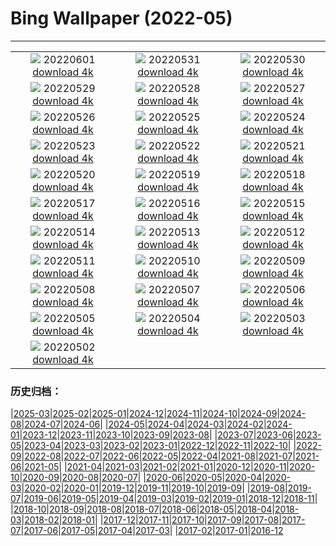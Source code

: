 # Bing Wallpaper (2022-05)
**************
| | | |
| :----: | :----: | :----: |
| ![](https://www.bing.com/th?id=OHR.MarovoLagoon_ZH-CN1029152514_1920x1080.jpg) 20220601 [download 4k](https://www.bing.com/th?id=OHR.MarovoLagoon_ZH-CN1029152514_UHD.jpg) | ![](https://www.bing.com/th?id=OHR.ParrotDay_ZH-CN0775936218_1920x1080.jpg) 20220531 [download 4k](https://www.bing.com/th?id=OHR.ParrotDay_ZH-CN0775936218_UHD.jpg) | ![](https://www.bing.com/th?id=OHR.MountFryatt_ZH-CN0611142036_1920x1080.jpg) 20220530 [download 4k](https://www.bing.com/th?id=OHR.MountFryatt_ZH-CN0611142036_UHD.jpg) |
| ![](https://www.bing.com/th?id=OHR.HyaliteCreek_ZH-CN0400013447_1920x1080.jpg) 20220529 [download 4k](https://www.bing.com/th?id=OHR.HyaliteCreek_ZH-CN0400013447_UHD.jpg) | ![](https://www.bing.com/th?id=OHR.PurnululuNP_ZH-CN0102753224_1920x1080.jpg) 20220528 [download 4k](https://www.bing.com/th?id=OHR.PurnululuNP_ZH-CN0102753224_UHD.jpg) | ![](https://www.bing.com/th?id=OHR.MarinHeadlands_ZH-CN9876016714_1920x1080.jpg) 20220527 [download 4k](https://www.bing.com/th?id=OHR.MarinHeadlands_ZH-CN9876016714_UHD.jpg) |
| ![](https://www.bing.com/th?id=OHR.Monteverde_ZH-CN9598634812_1920x1080.jpg) 20220526 [download 4k](https://www.bing.com/th?id=OHR.Monteverde_ZH-CN9598634812_UHD.jpg) | ![](https://www.bing.com/th?id=OHR.Alhambra_ZH-CN9040625762_1920x1080.jpg) 20220525 [download 4k](https://www.bing.com/th?id=OHR.Alhambra_ZH-CN9040625762_UHD.jpg) | ![](https://www.bing.com/th?id=OHR.KornatiNP_ZH-CN8829346235_1920x1080.jpg) 20220524 [download 4k](https://www.bing.com/th?id=OHR.KornatiNP_ZH-CN8829346235_UHD.jpg) |
| ![](https://www.bing.com/th?id=OHR.RedBellied_ZH-CN8667089924_1920x1080.jpg) 20220523 [download 4k](https://www.bing.com/th?id=OHR.RedBellied_ZH-CN8667089924_UHD.jpg) | ![](https://www.bing.com/th?id=OHR.ZebraEgret_ZH-CN8497454146_1920x1080.jpg) 20220522 [download 4k](https://www.bing.com/th?id=OHR.ZebraEgret_ZH-CN8497454146_UHD.jpg) | ![](https://www.bing.com/th?id=OHR.AlbionFalls_ZH-CN8302577218_1920x1080.jpg) 20220521 [download 4k](https://www.bing.com/th?id=OHR.AlbionFalls_ZH-CN8302577218_UHD.jpg) |
| ![](https://www.bing.com/th?id=OHR.ApisMellifera_ZH-CN8078623367_1920x1080.jpg) 20220520 [download 4k](https://www.bing.com/th?id=OHR.ApisMellifera_ZH-CN8078623367_UHD.jpg) | ![](https://www.bing.com/th?id=OHR.GlassBridge_ZH-CN4258621683_1920x1080.jpg) 20220519 [download 4k](https://www.bing.com/th?id=OHR.GlassBridge_ZH-CN4258621683_UHD.jpg) | ![](https://www.bing.com/th?id=OHR.SchlossGluecksburg_ZH-CN4079837227_1920x1080.jpg) 20220518 [download 4k](https://www.bing.com/th?id=OHR.SchlossGluecksburg_ZH-CN4079837227_UHD.jpg) |
| ![](https://www.bing.com/th?id=OHR.SaltPondsMaras_ZH-CN3768334932_1920x1080.jpg) 20220517 [download 4k](https://www.bing.com/th?id=OHR.SaltPondsMaras_ZH-CN3768334932_UHD.jpg) | ![](https://www.bing.com/th?id=OHR.PawneeOwls_ZH-CN3586129981_1920x1080.jpg) 20220516 [download 4k](https://www.bing.com/th?id=OHR.PawneeOwls_ZH-CN3586129981_UHD.jpg) | ![](https://www.bing.com/th?id=OHR.BerninaBloodMoon_ZH-CN3349260043_1920x1080.jpg) 20220515 [download 4k](https://www.bing.com/th?id=OHR.BerninaBloodMoon_ZH-CN3349260043_UHD.jpg) |
| ![](https://www.bing.com/th?id=OHR.WindmillDay_ZH-CN3115996668_1920x1080.jpg) 20220514 [download 4k](https://www.bing.com/th?id=OHR.WindmillDay_ZH-CN3115996668_UHD.jpg) | ![](https://www.bing.com/th?id=OHR.MaasaiGiraffe_ZH-CN2960157829_1920x1080.jpg) 20220513 [download 4k](https://www.bing.com/th?id=OHR.MaasaiGiraffe_ZH-CN2960157829_UHD.jpg) | ![](https://www.bing.com/th?id=OHR.RiverBrathay_ZH-CN2718424663_1920x1080.jpg) 20220512 [download 4k](https://www.bing.com/th?id=OHR.RiverBrathay_ZH-CN2718424663_UHD.jpg) |
| ![](https://www.bing.com/th?id=OHR.OiaVillage_ZH-CN2495652522_1920x1080.jpg) 20220511 [download 4k](https://www.bing.com/th?id=OHR.OiaVillage_ZH-CN2495652522_UHD.jpg) | ![](https://www.bing.com/th?id=OHR.GiffordPinchot_ZH-CN2050686223_1920x1080.jpg) 20220510 [download 4k](https://www.bing.com/th?id=OHR.GiffordPinchot_ZH-CN2050686223_UHD.jpg) | ![](https://www.bing.com/th?id=OHR.GoremeNationalPark_ZH-CN1861727385_1920x1080.jpg) 20220509 [download 4k](https://www.bing.com/th?id=OHR.GoremeNationalPark_ZH-CN1861727385_UHD.jpg) |
| ![](https://www.bing.com/th?id=OHR.MomJoey_ZH-CN1642006600_1920x1080.jpg) 20220508 [download 4k](https://www.bing.com/th?id=OHR.MomJoey_ZH-CN1642006600_UHD.jpg) | ![](https://www.bing.com/th?id=OHR.SwedishAntenna_ZH-CN9163420082_1920x1080.jpg) 20220507 [download 4k](https://www.bing.com/th?id=OHR.SwedishAntenna_ZH-CN9163420082_UHD.jpg) | ![](https://www.bing.com/th?id=OHR.HertfordshireBluebells_ZH-CN1027832085_1920x1080.jpg) 20220506 [download 4k](https://www.bing.com/th?id=OHR.HertfordshireBluebells_ZH-CN1027832085_UHD.jpg) |
| ![](https://www.bing.com/th?id=OHR.JaliscoAgave_ZH-CN6612544241_1920x1080.jpg) 20220505 [download 4k](https://www.bing.com/th?id=OHR.JaliscoAgave_ZH-CN6612544241_UHD.jpg) | ![](https://www.bing.com/th?id=OHR.TofinoOcean_ZH-CN6555392161_1920x1080.jpg) 20220504 [download 4k](https://www.bing.com/th?id=OHR.TofinoOcean_ZH-CN6555392161_UHD.jpg) | ![](https://www.bing.com/th?id=OHR.DuckHen_ZH-CN6493617016_1920x1080.jpg) 20220503 [download 4k](https://www.bing.com/th?id=OHR.DuckHen_ZH-CN6493617016_UHD.jpg) |
| ![](https://www.bing.com/th?id=OHR.TravertineTurkey_ZH-CN6430409651_1920x1080.jpg) 20220502 [download 4k](https://www.bing.com/th?id=OHR.TravertineTurkey_ZH-CN6430409651_UHD.jpg) |  |  |

### 历史归档：

|[2025-03](/../2025-03/2025-03.md)|[2025-02](/../2025-02/2025-02.md)|[2025-01](/../2025-01/2025-01.md)|[2024-12](/../2024-12/2024-12.md)|[2024-11](/../2024-11/2024-11.md)|[2024-10](/../2024-10/2024-10.md)|[2024-09](/../2024-09/2024-09.md)|[2024-08](/../2024-08/2024-08.md)|[2024-07](/../2024-07/2024-07.md)|[2024-06](/../2024-06/2024-06.md)|
|[2024-05](/../2024-05/2024-05.md)|[2024-04](/../2024-04/2024-04.md)|[2024-03](/../2024-03/2024-03.md)|[2024-02](/../2024-02/2024-02.md)|[2024-01](/../2024-01/2024-01.md)|[2023-12](/../2023-12/2023-12.md)|[2023-11](/../2023-11/2023-11.md)|[2023-10](/../2023-10/2023-10.md)|[2023-09](/../2023-09/2023-09.md)|[2023-08](/../2023-08/2023-08.md)|
|[2023-07](/../2023-07/2023-07.md)|[2023-06](/../2023-06/2023-06.md)|[2023-05](/../2023-05/2023-05.md)|[2023-04](/../2023-04/2023-04.md)|[2023-03](/../2023-03/2023-03.md)|[2023-02](/../2023-02/2023-02.md)|[2023-01](/../2023-01/2023-01.md)|[2022-12](/../2022-12/2022-12.md)|[2022-11](/../2022-11/2022-11.md)|[2022-10](/../2022-10/2022-10.md)|
|[2022-09](/../2022-09/2022-09.md)|[2022-08](/../2022-08/2022-08.md)|[2022-07](/../2022-07/2022-07.md)|[2022-06](/../2022-06/2022-06.md)|[2022-05](/2022-05.md)|[2022-04](/../2022-04/2022-04.md)|[2021-08](/../2021-08/2021-08.md)|[2021-07](/../2021-07/2021-07.md)|[2021-06](/../2021-06/2021-06.md)|[2021-05](/../2021-05/2021-05.md)|
|[2021-04](/../2021-04/2021-04.md)|[2021-03](/../2021-03/2021-03.md)|[2021-02](/../2021-02/2021-02.md)|[2021-01](/../2021-01/2021-01.md)|[2020-12](/../2020-12/2020-12.md)|[2020-11](/../2020-11/2020-11.md)|[2020-10](/../2020-10/2020-10.md)|[2020-09](/../2020-09/2020-09.md)|[2020-08](/../2020-08/2020-08.md)|[2020-07](/../2020-07/2020-07.md)|
|[2020-06](/../2020-06/2020-06.md)|[2020-05](/../2020-05/2020-05.md)|[2020-04](/../2020-04/2020-04.md)|[2020-03](/../2020-03/2020-03.md)|[2020-02](/../2020-02/2020-02.md)|[2020-01](/../2020-01/2020-01.md)|[2019-12](/../2019-12/2019-12.md)|[2019-11](/../2019-11/2019-11.md)|[2019-10](/../2019-10/2019-10.md)|[2019-09](/../2019-09/2019-09.md)|
|[2019-08](/../2019-08/2019-08.md)|[2019-07](/../2019-07/2019-07.md)|[2019-06](/../2019-06/2019-06.md)|[2019-05](/../2019-05/2019-05.md)|[2019-04](/../2019-04/2019-04.md)|[2019-03](/../2019-03/2019-03.md)|[2019-02](/../2019-02/2019-02.md)|[2019-01](/../2019-01/2019-01.md)|[2018-12](/../2018-12/2018-12.md)|[2018-11](/../2018-11/2018-11.md)|
|[2018-10](/../2018-10/2018-10.md)|[2018-09](/../2018-09/2018-09.md)|[2018-08](/../2018-08/2018-08.md)|[2018-07](/../2018-07/2018-07.md)|[2018-06](/../2018-06/2018-06.md)|[2018-05](/../2018-05/2018-05.md)|[2018-04](/../2018-04/2018-04.md)|[2018-03](/../2018-03/2018-03.md)|[2018-02](/../2018-02/2018-02.md)|[2018-01](/../2018-01/2018-01.md)|
|[2017-12](/../2017-12/2017-12.md)|[2017-11](/../2017-11/2017-11.md)|[2017-10](/../2017-10/2017-10.md)|[2017-09](/../2017-09/2017-09.md)|[2017-08](/../2017-08/2017-08.md)|[2017-07](/../2017-07/2017-07.md)|[2017-06](/../2017-06/2017-06.md)|[2017-05](/../2017-05/2017-05.md)|[2017-04](/../2017-04/2017-04.md)|[2017-03](/../2017-03/2017-03.md)|
|[2017-02](/../2017-02/2017-02.md)|[2017-01](/../2017-01/2017-01.md)|[2016-12](/../2016-12/2016-12.md)